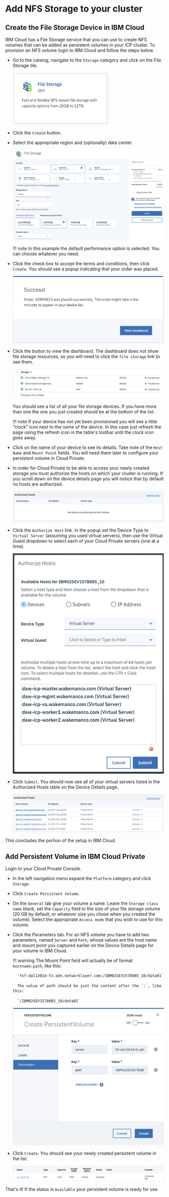 # Add NFS Storage to your cluster

## Create the File Storage Device in IBM Cloud

IBM Cloud has a File Storage service that you can use to create NFS volumes that can be added as persistent volumes in your ICP cluster.  To provision an NFS volume login to IBM Cloud and follow the steps below.

- Go to the catalog, navigate to the `Storage` category and click on the File Storage tile.

    ![File Storage](images/filestoragetile.png)

- Click the `Create` button.
- Select the appropriate region and (optionally) data center.

    ![](images/createfilestorage2.png)

    !!! note
        In this example the default performance option is selected.  You can choose whatever you need.

- Click the check box to accept the terms and conditions, then click `Create`.  You should see a popup indicating that your order was placed.

    ![](images/createstoragesuccess.png)

- Click the button to view the dashboard.  The dashboard does not show file storage resources, so you will need to click the `file storage` link to see them.

    ![](images/viewfilestorage.png)

    You should see a list of all your file storage devices.  If you have more than one the one you just created should be at the bottom of the list.

    !!! note
        If your device has not yet been provisioned you will see a little "clock" icon next to the name of the device.  In this case just refresh the page using the refresh icon in the table's toolbar until the clock icon goes away.

- Click on the name of your device to see its details.  Take note of the `Host Name` and `Mount Point` fields.  You will need them later to configure your persistent volume in Cloud Private.

- In order for Cloud Private to be able to access your newly created storage you must authorize the hosts on which your cluster is running.  If you scroll down on the device details page you will notice that by default no hosts are authorized.

    ![](images/nohostsauthorized.png)

- Click the `Authorize Host` link.  In the popup set the Device Type to `Virtual Server` (assuming you used virtual servers), then use the Virtual Guest dropdown to select each of your Cloud Private servers (one at a time).

    ![](images/authorizehosts.png)

- Click `Submit`.  You should now see all of your virtual servers listed in the Authorized Hosts table on the Device Details page.

    ![](images/authorizedhostslist.png)

This concludes the portion of the setup in IBM Cloud.

## Add Persistent Volume in IBM Cloud Private

Login to your Cloud Private Console.  

- In the left navigation menu expand the `Platform` category and click `Storage`.

- Click `Create Persistent Volume`.

- On the `General` tab give your volume a name.  Leave the `Storage class name` blank, set the `Capacity` field to the size of your file storage volume (20 GB by default, or whatever size you chose when you created the volume).  Select the appropriate `Access mode` that you wish to use for this volume.

- Click the Parameters tab.  For an NFS volume you have to add two parameters, named `Server` and `Path`, whose values are the host name and mount point you captured earlier on the Device Details page for your volume in IBM Cloud.

    !!! warning
        The Mount Point field will actually be of format `hostname:path`,  like this:

        `fsf-dal1301d-fz.adn.networklayer.com:/IBM02SEV1578085_10/data01`

        The value of path should be just the content after the `:`, like this:

        `/IBM02SEV1578085_10/data01`

    ![](images/createpersistentvolume.png)


- Click `Create`.  You should see your newly created persistent volume in the list.

    ![](images/pvcreated.png)

That's it!  If the status is `Available` your persistent volume is ready for use.
